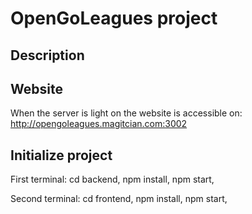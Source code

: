 # OpenGoLeagues project

## Description

## Website
When the server is light on the website is accessible on:
http://opengoleagues.magitcian.com:3002

## Initialize project
First terminal:
cd backend, 
npm install, 
npm start, 

Second terminal:
cd frontend, 
npm install, 
npm start, 